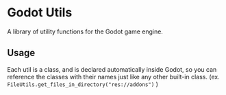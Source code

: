# Godot Utils
A library of utility functions for the Godot game engine.

## Usage

Each util is a class, and is declared automatically inside Godot, so you can reference the classes with their names just like any other built-in class. (ex. `FileUtils.get_files_in_directory("res://addons")` )
